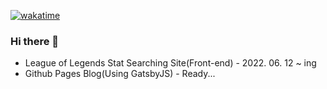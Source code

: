 [![wakatime](https://wakatime.com/badge/user/f8db2073-2886-4163-b659-ea3b1fab998a.svg)](https://wakatime.com/@f8db2073-2886-4163-b659-ea3b1fab998a)

### Hi there 👋
* League of Legends Stat Searching Site(Front-end) - 2022. 06. 12 ~ ing
* Github Pages Blog(Using GatsbyJS) - Ready...
